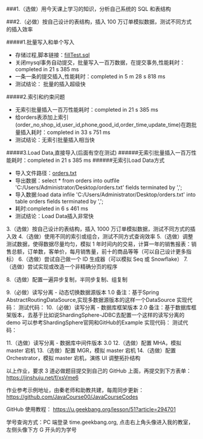 

###1.（选做）用今天课上学习的知识，分析自己系统的 SQL 和表结构



###2.（必做）按自己设计的表结构，插入 100 万订单模拟数据，测试不同方式的插入效率

#####1.批量写入和单个写入

- 存储过程,脚本链接：[fillTest.sql](./fillTest.sql)
- 关闭mysql事务自动提交，批量写入一百万数据，在提交事务,性能耗时：completed in 21 s 385 ms
- 一条一条的提交插入,性能耗时：completed in 5 m 28 s 818 ms
- 测试结论： 批量的插入超级快

#####2.索引和约束问题

- 无索引批量插入一百万性能耗时：completed in 21 s 385 ms
- 给orders表添加上索引(order_no,shop_id,user_id,phone,good_id,order_time,update_time)在跑批量插入耗时：completed in 33 s 751 ms
- 测试结论：无索引批量插入相当快

#####3.Load Data,直接导入(后面有空在测试)
######无索引批量插入一百万性能耗时：completed in 21 s 385 ms
######无索引Load Data方式
- 导入文件路径：[orders.txt](./orders.txt)
- 导出数据：select * from orders into outfile 'C:/Users/Administrator/Desktop/orders.txt' fields terminated by ',';
- 导入数据:load data infile 'C:/Users/Administrator/Desktop/orders.txt' into table orders fields terminated by ',';
- 耗时:completed in 6 s 461 ms
- 测试结论：Load Data插入非常快




3.（选做）按自己设计的表结构，插入 1000 万订单模拟数据，测试不同方式的插入效
4.（选做）使用不同的索引或组合，测试不同方式查询效率
5.（选做）调整测试数据，使得数据尽量均匀，模拟 1 年时间内的交易，计算一年的销售报表：销售总额，订单数，客单价，每月销售量，前十的商品等等（可以自己设计更多指标）
6.（选做）尝试自己做一个 ID 生成器（可以模拟 Seq 或 Snowflake）
7.（选做）尝试实现或改造一个非精确分页的程序

8.（选做）配置一遍异步复制，半同步复制、组复制



9.（必做）读写分离 - 动态切换数据源版本 1.0
备注：基于Spring AbstractRoutingDataSource,实现多数据源版本的这样一个DataSource
实现代码：
测试代码：
10.（必做）读写分离 - 数据库框架版本 2.0
备注：基于数据库框架版本，去基于比如说ShardingSphere-JDBC去配置一个这样的读写分离的demo
可以参考ShardingSphere官网和GitHub的Example
实现代码：
测试代码：



11.（选做）读写分离 - 数据库中间件版本 3.0
12.（选做）配置 MHA，模拟 master 宕机
13.（选做）配置 MGR，模拟 master 宕机
14.（选做）配置 Orchestrator，模拟 master 宕机，演练 UI 调整拓扑结构



以上作业，要求 3 道必做题目提交到自己的 GitHub 上面，再提交到下方表单：
https://jinshuju.net/f/xsVme6

作业参考示例地址，由秦老师和助教共建，每周同步更新： https://github.com/JavaCourse00/JavaCourseCodes

GitHub 使用教程： https://u.geekbang.org/lesson/51?article=294701

学号查询方式：PC 端登录 time.geekbang.org, 点击右上角头像进入我的教室，左侧头像下方 G 开头的为学号